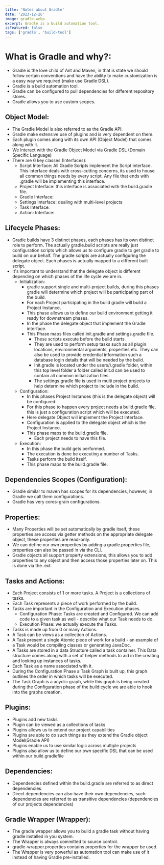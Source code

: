 ```yaml
---
title: 'Notes about Gradle'
date: '2023-12-26'
image: gradle.webp
excerpt: Gradle is a build automation tool.
isFeatured: false
tags: ['gradle', 'build-tool']
---
```


# What is Gradle and why?:
- Gradle is the love child of Ant and Maven, in that is state we should follow certain conventions and have the ability to make customization is a easy way we required (make use Gradle DSL).
- Gradle is a build automation tool.
- Gradle can be configured to pull dependencies for different repository stores.
- Gradle allows you to use custom scopes.

## Object Model:
- The Gradle Model is also referred to as the Gradle API.
- Gradle make extensive use of plugins and is very dependent on them.
- Each plugin comes along with its own API (Object Model) that comes along with it.
- We Interact with the Gradle Object Model via Gradle DSL (Domain Specific Language)
- There are 6 key classes (Interfaces):
  - Script Interface: All Gradle Scripts implement the Script interface. This interface deals with cross-cutting concerns, its used to house all common things needs by every script. Any file that ends with .gradle will be implementing this interface.   
  - Project Interface: this interface is associated with the build.gradle file.
  - Gradle Interface:
  - Settings Interface: dealing with multi-level projects
  - Task Interface:
  - Action: Interface:

## Lifecycle Phases:
- Gradle builds have 3 distinct phases, each phases has its own distinct role to perform. The actually gradle.build scripts are really just configuration scripts which allows us to configure gradle to get gradle to build on our behalf. The gradle scripts are actually configuring the delegate object. Each phases is actually mapped to a different built script.
- It's important to understand that the delegate object is different depending on which phases of the life cycle we are in.  
  - Initialization:
    - gradle support single and multi-project builds, during this phases gradle will determine which project will be participating part of the build.
    - For each Project participating in the build gradle will build a Project Instance.
    - This phase allows us to define our build environment getting it ready for downstream phases.   
    - In the phase the delegate object that implement the Gradle interface.
    - This Phase maps files called init.gradle and settings.gradle file.
      - These scripts execute before the build starts.
      - They are used to perform setup tasks such as all plugin locations, environmental arguments, properties etc.  They can also be used to provide credential information such a database login details that will be needed by the build.
      - Init.gradle is located under the users/<username>/.gradle folder, within this top level folder a folder called init.d can be used to contain all common initialization files.
      - The settings.gradle file is used in multi project projects to help determine which project to include in the build.  
  - Configuration:
      - In this phases Project Instances (this is the delegate object) will be configured.
      - For this phase to happen every project needs a build.gradle file, this is just a configuration script which will be executed.  
      - Here delegate Object will implement the Project Interface.    
      - Configuration is applied to the delegate object which is the Project Instance.
      - This phase maps to the build.gradle file.    
        - Each project needs to have this file.  
  - Execution:
      - In this phase the build gets performed.
      - The execution is done be executing a number of Tasks.
      - Tasks perform the build itself.  
      - This phase maps to the build.gradle file.


## Dependencies Scopes (Configuration):
- Gradle similar to maven has scopes for its dependencies, however, in Gradle we call them configurations.
- Gradle has very cores-grain configurations.

## Properties:
- Many Properties will be set automatically by gradle itself, these properties are access via getter methods on the appropriate delegate object, these properties are read-only.
- We can define our own properties by adding a gradle.properties file, properties can also be passed in via the CLI.
- Gradle objects all support property extensions, this allows you to add properties to any object and then access those properties later on. This is done via the .ext.<property name>

## Tasks and Actions:
- Each Project consists of 1 or more tasks. A Project is a collections of tasks.  
- Each Task represents a piece of work performed by the build.
- Tasks are important in the Configuration and Execution phases.  
  - Configuration Phase: Tasks are created and Configured. We can add code to a given task as well - describe what our Task needs to do.
  - Execution Phase: we actually execute the Tasks.
- Tasks is made up from 0 or many Actions.  
- A Task can be views as a collection of Actions.
- A Task present a single Atomic piece of work for a build - an example of a Task would be compiling classes or generating JavaDoc.
- A Tasks are stored in a data Structure called a task container. This Data structure comes along with a set of helper methods to aid in the creating and looking up instances of tasks.
- Each Task as a name associated with it.
- During the Configuration Phase a Task Graph is built up, this graph outlines the order in which tasks will be executed.
- The Task Graph is a acyclic graph, while this graph is being created during the Configuration phase of the build cycle we are able to hook into the graphs creation.


## Plugins:
- Plugins add new tasks
- Plugin can be viewed as a collections of tasks
- Plugins allows us to extend our project capabilities
- Plugins are able to do such things as they extend the Gradle object Model(Gradle API)
- Plugins enable us to use similar logic across multiple projects
- Plugins also allow us to define our own specific DSL that can be used within our build.gradlefile


## Dependencies:
- Dependencies defined within the build.gradle are referred to as direct dependencies.
- Direct dependencies can also have their own dependencies, such dependencies are referred to as transitive dependencies (dependencies of our projects dependencies)

## Gradle Wrapper (Wrapper):
- The gradle wrapper allows you to build a gradle task without having gradle installed in you system.
- The Wrapper is always committed to source control.
- gradle-wrapper.properties contains properties for the wrapper be used.
- The Wrapper is very powerful as automation tool can make use of it instead of having Gradle pre-installed. 

